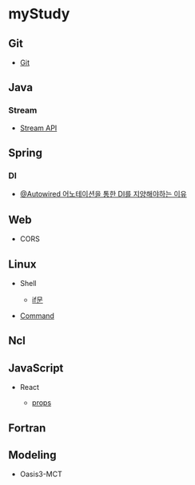 # myStudy

## Git
 - [Git](./git)
 
## Java
 ### Stream
 - [Stream API](./Java/Stream.md)

## Spring

 ### DI
	
 - [@Autowired 어노테이션을 통한 DI를 지양해야하는 이유](./Spring/%40Autowired%EB%A5%BC%20%ED%86%B5%ED%95%9C%20DI%EB%A5%BC%20%EC%A7%80%EC%96%91%ED%95%98%EB%8A%94%20%EC%9D%B4%EC%9C%A0.md)

## Web

- CORS

## Linux

- Shell

	- [if문](./Linux/If.md)

- [Command](./Linux/Command/README.md)


## Ncl


## JavaScript

- React

	- [props](./JavaScript/React/props.md)

## Fortran

## Modeling

- Oasis3-MCT
